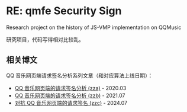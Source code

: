 # RE: qmfe Security Sign

Research project on the history of JS-VMP implementation on QQMusic 

研究项目，代码写得相对比较乱。

## 相关博文

QQ 音乐网页端请求签名分析系列文章（和对应算法上线日期）：

- [QQ 音乐网页端的请求签名分析 (zza)][blog_attack_zza] - 2020.03
- [QQ 音乐网页端的请求签名分析 (zzb)][blog_attack_zzb] - 2021.07
- [对抗 QQ 音乐网页端的请求签名 (zzc)][blog_attack_zzc] - 2024.07

[blog_attack_zza]: https://jixun.uk/posts/2024/qqmusic-web-sign-legacy-zza/
[blog_attack_zzb]: https://jixun.uk/posts/2024/qqmusic-web-sign-legacy-zzb/
[blog_attack_zzc]: https://jixun.uk/posts/2024/qqmusic-zzc-sign/
